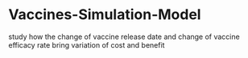 # Vaccines-Simulation-Model
study how the change of vaccine release date and change of vaccine efficacy rate bring variation of cost and benefit
